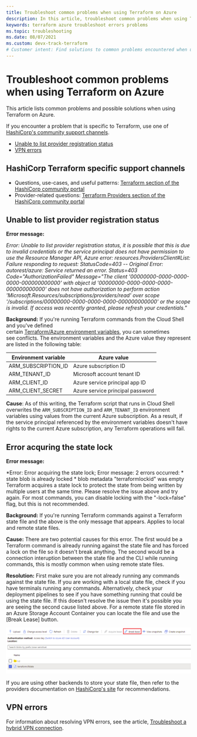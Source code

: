 ```yaml
---
title: Troubleshoot common problems when using Terraform on Azure
description: In this article, troubleshoot common problems when using Terraform on Azure
keywords: terraform azure troubleshoot errors problems
ms.topic: troubleshooting
ms.date: 08/07/2021
ms.custom: devx-track-terraform
# Customer intent: Find solutions to common problems encountered when using Terraform on Azure.
---
```


# Troubleshoot common problems when using Terraform on Azure

This article lists common problems and possible solutions when using Terraform on Azure. 

If you encounter a problem that is specific to Terraform, use one of [HashiCorp's community support channels](#hashicorp-terraform-specific-support-channels).

- [Unable to list provider registration status](#unable-to-list-provider-registration-status)
- [VPN errors](#vpn-errors)

## HashiCorp Terraform specific support channels

* Questions, use-cases, and useful patterns: [Terraform section of the HashiCorp community portal](https://discuss.hashicorp.com/c/terraform-core)
* Provider-related questions: [Terraform Providers section of the HashiCorp community portal](https://discuss.hashicorp.com/c/terraform-providers)

## Unable to list provider registration status

**Error message:**

*Error: Unable to list provider registration status, it is possible that this is due to invalid credentials or the service principal does not have permission to use the Resource Manager API, Azure error: resources.ProvidersClient#List: Failure responding to request: StatusCode=403 -- Original Error: autorest/azure: Service returned an error. Status=403 Code="AuthorizationFailed" Message="The client '00000000-0000-0000-0000-000000000000' with object id '00000000-0000-0000-0000-000000000000' does not have authorization to perform action 'Microsoft.Resources/subscriptions/providers/read' over scope '/subscriptions/00000000-0000-0000-0000-000000000000' or the scope is invalid. If access was recently granted, please refresh your credentials."*

**Background:** If you're running Terraform commands from the Cloud Shell and you've defined certain [Terraform/Azure environment variables](https://registry.terraform.io/providers/hashicorp/azurerm/2.35.0/docs/guides/service_principal_client_secret#configuring-the-service-principal-in-terraform), you can sometimes see conflicts. The environment variables and the Azure value they represent are listed in the following table:

| Environment variable | Azure value |
|---------------|--------------------------|
| ARM_SUBSCRIPTION_ID | Azure subscription ID |
| ARM_TENANT_ID | Microsoft account tenant ID |
| ARM_CLIENT_ID | Azure service principal app ID |
| ARM_CLIENT_SECRET | Azure service principal password |

**Cause**: As of this writing, the Terraform script that runs in Cloud Shell overwrites the `ARM_SUBSCRIPTION_ID` and `ARM_TENANT_ID` environment variables using values from the current Azure subscription. As a result, if the service principal referenced by the environment variables doesn't have rights to the current Azure subscription, any Terraform operations will fail.

## Error acquring the state lock

**Error message:**

*Error: Error acquiring the state lock; Error message: 2 errors occurred:
       * state blob is already locked
       * blob metadata "terraformlockid" was empty
Terraform acquires a state lock to protect the state from being written by multiple users at the same time. Please resolve the issue above and try again. For most commands, you can disable locking with the "-lock=false" flag, but this is not recommended.

**Background:** If you're running Terraform commands against a Terraform state file and the above is the only message that appears. Applies to local and remote state files.

**Cause:** There are two potential causes for this error. The first would be a Terraform command is already running against the state file and has forced a lock on the file so it doesn't break anything. The second would be a connection interuption between the state file and the CLI while running commands, this is mostly common when using remote state files.

**Resolution:** First make sure you are not already running any commands against the state file. If you are working with a local state file, check if you have terminals running any commands. Alternatively, check your deployment pipelines to see if you have something running that could be using the state file. If this doesn't resolve the issue then it's possible you are seeing the second cause listed above. For a remote state file stored in an Azure Storage Account Container you can locate the file and use the [Break Lease] button.

![Azure Storage Container Break Lease](media//troubleshoot/terraform-statelock-resolved.png)

If you are using other backends to store your state file, then refer to the providers documentation on [HashiCorp's site](https://www.terraform.io/docs/cli/index.html) for recommendations.

## VPN errors

For information about resolving VPN errors, see the article, [Troubleshoot a hybrid VPN connection](/azure/architecture/reference-architectures/hybrid-networking/troubleshoot-vpn).
